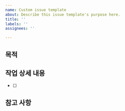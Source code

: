 ```yaml
---
name: Custom issue template
about: Describe this issue template's purpose here.
title: ''
labels: ''
assignees: ''

---
```


## 목적

## 작업 상세 내용
- [ ]
## 참고 사항
